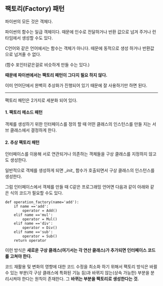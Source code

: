 ## 팩토리(Factory) 패턴

파이썬의 모든 것은 객체다. 

파이썬의 함수는 일급 객체이다. 때문에 인수로 전달하거나 반환 값으로 넘겨 주거나 런타임에서 생성할 수도 있다. 

C언어와 같은 언어에서는 함수는 객체가 아니다. 때문에 동적으로 생성 하거나 반환값으로 넘겨줄 수 없다. 

(함수 포인터같은걸로 비슷하게 만들 수는 있다.)


**때문에 파이썬에서는 팩토리 패턴이 그다지 필요 하지 않다.**

이미 언어단에서 완벽히 추상화가 진행되어 있기 때문에 잘 사용하기만 하면 된다. 


--------------------
팩토리 패턴은 2가지로 세분화 되어 있다. 

#### 1. 팩토리 메소드 패턴 
 
객체를 생성하기 위한 인터페이스를 정의 할 때 어떤 클래스의 인스턴스를 만들 지는 서브 클래스에서 결정하게 한다. 

#### 2. 추상 팩토리 패턴

인터페이스를 이용해 서로 연관되거나 의존하는 객체들을 구상 클래스를 지정하지 않고도 생성한다. 

일반적으로 객체를 생성하게 되면 \__init__ 함수가 호출되면서 구상 클래스의 인스턴스를 생성한다.

그럼 인터페이스에서 객체를 만들 때 C같은 프로그래밍 언어면 다음과 같이 아래와 같은 식의 코드가 필요할 수도 있다. 

    def operation_factory(name='add'):
        if name =='add':
            operator = Add()
        elif name =='mul':
            operator = Mul()
        elif name =='div':
            operator = Div()
        elif name =='sub':
            operator = Sub()
        return operator 

이런 방식은 **새로운 구상 클래스(여기서는 각 연산 클래스)가 추가되면 인터페이스 코드를 고쳐야 한다.**

코드 재활용 및 변화의 영향에 대한 코드 수정을 최소화 하기 위해서 팩토리 방식은 바뀔 수 있는 부분(각 구상 클래스에 특화된 기능 등)과 바뀌지 않는(상속 가능한) 부분을 분리시켜야 한다는 원칙이 존재한다. 그 **바뀌는 부분을 팩토리로 생성한다는 것.**













